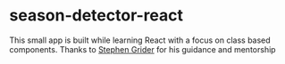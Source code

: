 # season-detector-react
This small app is built while learning React with a focus on class based components. Thanks to [Stephen Grider](https://github.com/StephenGrider) for his guidance and mentorship
